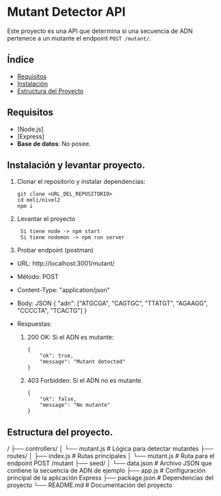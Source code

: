 # Mutant Detector API

Este proyecto es una API que determina si una secuencia de ADN pertenece a un mutante el endpoint `POST /mutant/`.

## Índice
- [Requisitos](#requisitos)
- [Instalación](#Instalación-ylevantar-proyecto)
- [Estructura del Proyecto](#estructura-del-proyecto)

## Requisitos

- [Node.js]
- [Express]
- **Base de datos**: No posee.


## Instalación y levantar proyecto.

1. Clonar el repositorio y instalar dependencias:

   ```
   git clone <URL_DEL_REPOSITORIO>
   cd meli/nivel2
   npm i
   ```

2. Levantar el proyecto
   ```
    Si tiene node -> npm start
    Si tiene nodemon -> npm run server
    ```

3. Probar endpoint (postman)

- URL: http://localhost:3001/mutant/
- Método: POST
- Content-Type: "application/json"
- Body:  JSON
{
    "adn": ["ATGCGA", "CAGTGC", "TTATGT", "AGAAGG", "CCCCTA", "TCACTG"]
}


- Respuestas: 

    1. 200 OK: Si el ADN es mutante: 
        ```
        {
            "ok": true,
            "message": "Mutant detected"
        }   
        ```
    2. 403 Forbidden: Si el ADN no es mutante.
        ```
        {
            "ok": false,
            "message": "No mutante"
        }   
        ```


## Estructura del proyecto.
/
├── controllers/
│   └── mutant.js          # Lógica para detectar mutantes
├── routes/
│   ├── index.js           # Rutas principales
│   └── mutant.js          # Ruta para el endpoint POST /mutant
├── seed/
│   └── data.json          # Archivo JSON que contiene la secuencia de ADN de ejemplo
├── app.js                 # Configuración principal de la aplicación Express
├── package.json           # Dependencias del proyecto
└── README.md              # Documentación del proyecto
